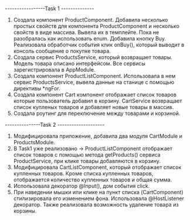 -----------------Task 1 --------------
1. Создала компонент ProductComponent. Добавила несколько простых свойств для компонента ProductComponent и несколько свойств в виде массива. Вывела их в темплейте.
Пока не разобралась как использовать enum. 
Добавила кнопку Buy. Реализовала обработчик события клик onBuy(), который выводит в консоль сообщение о покупке товара.
2. Создала сервис ProductsService, который возвращает товары. Модель товара описано интерфейсом. Все сервисы зарегистрировала в AppModule. 
3.  Создала компонент ProductListComponent. Использовала в нем сервис ProductsService, вывела данные на станице c помощью директивы *ngFor.
4. Создала компонент Cart компонент отображает список товаров которые пользователь добавил в корзину. 
   CartService возвращает список купленых товаров и добавляет новые товары в массив. 
5. Создала роутинг для переключение между товарами и корзиной.

---------------Task 2 --------------------
1. Модифицировала приложение, добавила два модуля CartModule и ProductsModule.
2. В Task1 уже реализовано -> ProductListComponent отображает список товаров с помощью метода getProducts() сервиса ProductService, при клике товары добавляются в корзину. 
3. Модифицировала CartListComponent, который отображает список купленных товаров. Кроме списка купленных товаров, отображается количество купленных товаров и общая сумма.
4. Использовала декоратор @Input(), дом события click.
5. При наведении мышки или клике на пункт списка (CartComponent) стилизировала его изменением фона. Использовала @HostListener декоратор.
Также реализовала возможность удаление товара из корзины.


